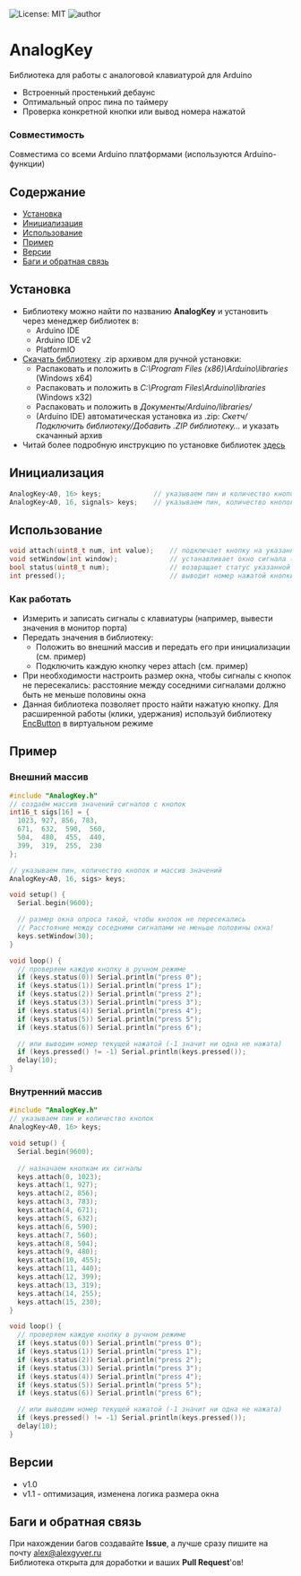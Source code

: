 ![License: MIT](https://img.shields.io/badge/License-MIT-green.svg)
![author](https://img.shields.io/badge/author-AlexGyver-informational.svg)
# AnalogKey
Библиотека для работы с аналоговой клавиатурой для Arduino
- Встроенный простенький дебаунс
- Оптимальный опрос пина по таймеру
- Проверка конкретной кнопки или вывод номера нажатой

### Совместимость
Совместима со всеми Arduino платформами (используются Arduino-функции)

## Содержание
- [Установка](#install)
- [Инициализация](#init)
- [Использование](#usage)
- [Пример](#example)
- [Версии](#versions)
- [Баги и обратная связь](#feedback)

<a id="install"></a>
## Установка
- Библиотеку можно найти по названию **AnalogKey** и установить через менеджер библиотек в:
    - Arduino IDE
    - Arduino IDE v2
    - PlatformIO
- [Скачать библиотеку](https://github.com/GyverLibs/AnalogKey/archive/refs/heads/main.zip) .zip архивом для ручной установки:
    - Распаковать и положить в *C:\Program Files (x86)\Arduino\libraries* (Windows x64)
    - Распаковать и положить в *C:\Program Files\Arduino\libraries* (Windows x32)
    - Распаковать и положить в *Документы/Arduino/libraries/*
    - (Arduino IDE) автоматическая установка из .zip: *Скетч/Подключить библиотеку/Добавить .ZIP библиотеку…* и указать скачанный архив
- Читай более подробную инструкцию по установке библиотек [здесь](https://alexgyver.ru/arduino-first/#%D0%A3%D1%81%D1%82%D0%B0%D0%BD%D0%BE%D0%B2%D0%BA%D0%B0_%D0%B1%D0%B8%D0%B1%D0%BB%D0%B8%D0%BE%D1%82%D0%B5%D0%BA)

<a id="init"></a>
## Инициализация
```cpp
AnalogKey<A0, 16> keys;             // указываем пин и количество кнопок
AnalogKey<A0, 16, signals> keys;    // указываем пин, количество кнопок и внешний массив сигналов
```

<a id="usage"></a>
## Использование
```cpp
void attach(uint8_t num, int value);    // подключает кнопку на указанное значение
void setWindow(int window);             // устанавливает окно сигнала (умолч. 40)
bool status(uint8_t num);               // возвращает статус указанной кнопки
int pressed();                          // выводит номер нажатой кнопки или -1, если нажатых кнопок нет
```
### Как работать
- Измерить и записать сигналы с клавиатуры (например, вывести значения в монитор порта)
- Передать значения в библиотеку:
    - Положить во внешний массив и передать его при инициализации (см. пример)
    - Подключить каждую кнопку через attach (см. пример)
- При необходимости настроить размер окна, чтобы сигналы с кнопок не пересекались: расстояние между соседними сигналами должно быть не меньше половины окна
- Данная библиотека позволяет просто найти нажатую кнопку. Для расширенной работы (клики, удержания) используй библиотеку [EncButton](https://github.com/GyverLibs/EncButton) в виртуальном режиме

<a id="example"></a>
## Пример
### Внешний массив
```cpp
#include "AnalogKey.h"
// создаём массив значений сигналов с кнопок
int16_t sigs[16] = {
  1023, 927, 856, 783,
  671,  632,  590,  560,
  504,  480,  455,  440,
  399,  319,  255,  230
};

// указываем пин, количество кнопок и массив значений
AnalogKey<A0, 16, sigs> keys;

void setup() {
  Serial.begin(9600);

  // размер окна опроса такой, чтобы кнопок не пересекались
  // Расстояние между соседними сигналами не меньше половины окна!
  keys.setWindow(30);
}

void loop() {
  // проверяем каждую кнопку в ручном режиме
  if (keys.status(0)) Serial.println("press 0");
  if (keys.status(1)) Serial.println("press 1");
  if (keys.status(2)) Serial.println("press 2");
  if (keys.status(3)) Serial.println("press 3");
  if (keys.status(4)) Serial.println("press 4");
  if (keys.status(5)) Serial.println("press 5");
  if (keys.status(6)) Serial.println("press 6");

  // или выводим номер текущей нажатой (-1 значит ни одна не нажата)
  if (keys.pressed() != -1) Serial.println(keys.pressed());
  delay(10);
}
```

### Внутренний массив
```cpp
#include "AnalogKey.h"
// указываем пин и количество кнопок
AnalogKey<A0, 16> keys;

void setup() {
  Serial.begin(9600);
  
  // назначаем кнопкам их сигналы
  keys.attach(0, 1023);
  keys.attach(1, 927);
  keys.attach(2, 856);
  keys.attach(3, 783);
  keys.attach(4, 671);
  keys.attach(5, 632);
  keys.attach(6, 590);
  keys.attach(7, 560);
  keys.attach(8, 504);
  keys.attach(9, 480);
  keys.attach(10, 455);
  keys.attach(11, 440);
  keys.attach(12, 399);
  keys.attach(13, 319);
  keys.attach(14, 255);
  keys.attach(15, 230);
}

void loop() {  
  // проверяем каждую кнопку в ручном режиме
  if (keys.status(0)) Serial.println("press 0");
  if (keys.status(1)) Serial.println("press 1");
  if (keys.status(2)) Serial.println("press 2");
  if (keys.status(3)) Serial.println("press 3");
  if (keys.status(4)) Serial.println("press 4");
  if (keys.status(5)) Serial.println("press 5");
  if (keys.status(6)) Serial.println("press 6");

  // или выводим номер текущей нажатой (-1 значит ни одна не нажата)
  if (keys.pressed() != -1) Serial.println(keys.pressed());
  delay(10);
}
```

<a id="versions"></a>
## Версии
- v1.0
- v1.1 - оптимизация, изменена логика размера окна

<a id="feedback"></a>
## Баги и обратная связь
При нахождении багов создавайте **Issue**, а лучше сразу пишите на почту [alex@alexgyver.ru](mailto:alex@alexgyver.ru)  
Библиотека открыта для доработки и ваших **Pull Request**'ов!